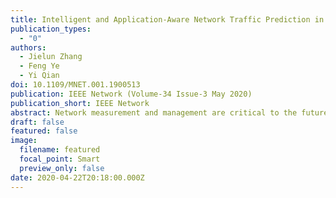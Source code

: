```yaml
---
title: Intelligent and Application-Aware Network Traffic Prediction in Smart Access Gateways
publication_types:
  - "0"
authors:
  - Jielun Zhang
  - Feng Ye
  - Yi Qian
doi: 10.1109/MNET.001.1900513
publication: IEEE Network (Volume-34 Issue-3 May 2020)
publication_short: IEEE Network
abstract: Network measurement and management are critical to the future smart network QoS and enhancing user QoE. Accurate prediction of network status can support network measurement and provide extra time for network management. However, it is challenging to achieve high accuracy in real-time due to the complexity of user behavior as well as the diversity of network applications. The future SDN will enable data-driven techniques to provide accurate network traffic prediction from access gateways. To demonstrate the concept, a DL-based encrypted packet classifier is first developed in this work to identify network applications. With the achievement of application awareness, a DL-based network traffic prediction scheme is further proposed and developed to provide accurate network traffic prediction. Datasets of network packets from an open-source as well as traffic flow collected in real life are applied to conduct evaluations and case studies. The evaluation results demonstrate that the proposed network traffic classification and prediction framework can successfully predict network traffic in access networks. The proposed framework will contribute significantly to the transition toward intelligent communication and networking to enhance user QoE.
draft: false
featured: false
image:
  filename: featured
  focal_point: Smart
  preview_only: false
date: 2020-04-22T20:18:00.000Z
---
```

